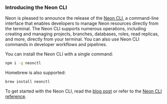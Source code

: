 ### Introducing the Neon CLI

Neon is pleased to announce the release of the [Neon CLI](https://neon.tech/docs/reference/neon-cli), a command-line interface that enables developers to manage Neon resources directly from the terminal. The Neon CLI supports numerous operations, including creating and managing projects, branches, databases, roles, read replicas, and more, directly from your terminal. You can also use Neon CLI commands in developer workflows and pipelines.

You can install the Neon CLI with a single command:

```bash
npm i -g neonctl
```

Homebrew is also supported:

```bash
brew install neonctl
```

To get started with the Neon CLI, read the [blog post](https://neon.tech/blog/cli) or refer to the [Neon CLI reference](https://neon.tech/docs/reference/neon-cli).
